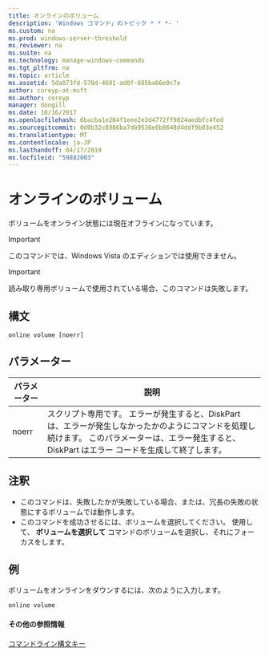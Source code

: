 ```yaml
---
title: オンラインのボリューム
description: 'Windows コマンド」のトピック * * *- '
ms.custom: na
ms.prod: windows-server-threshold
ms.reviewer: na
ms.suite: na
ms.technology: manage-windows-commands
ms.tgt_pltfrm: na
ms.topic: article
ms.assetid: 5da073fd-578d-4691-ad0f-605ba66e0c7e
author: coreyp-at-msft
ms.author: coreyp
manager: dongill
ms.date: 10/16/2017
ms.openlocfilehash: 6bacba1e204f1eee2e3d4772ff9024aedbfc4fed
ms.sourcegitcommit: 0d0b32c8986ba7db9536e0b8648d4ddf9b03e452
ms.translationtype: MT
ms.contentlocale: ja-JP
ms.lasthandoff: 04/17/2019
ms.locfileid: "59882003"
---
```

# <a name="online-volume"></a>オンラインのボリューム



ボリュームをオンライン状態には現在オフラインになっています。

> [!IMPORTANT]
> このコマンドでは、Windows Vista のエディションでは使用できません。

> [!IMPORTANT]
> 読み取り専用ボリュームで使用されている場合、このコマンドは失敗します。

## <a name="syntax"></a>構文

```
online volume [noerr]
```

## <a name="parameters"></a>パラメーター

|パラメーター|説明|
|---------|-----------|
|noerr|スクリプト専用です。 エラーが発生すると、DiskPart は、エラーが発生しなかったかのようにコマンドを処理し続けます。 このパラメーターは、エラー発生すると、DiskPart はエラー コードを生成して終了します。|

## <a name="remarks"></a>注釈

-   このコマンドは、失敗したかが失敗している場合、または、冗長の失敗の状態にするボリュームでは動作します。
-   このコマンドを成功させるには、ボリュームを選択してください。 使用して、 **ボリュームを選択して** コマンドのボリュームを選択し、それにフォーカスをします。

## <a name="BKMK_examples"></a>例

ボリュームをオンラインをダウンするには、次のように入力します。
```
online volume
```

#### <a name="additional-references"></a>その他の参照情報

[コマンドライン構文キー](command-line-syntax-key.md)

